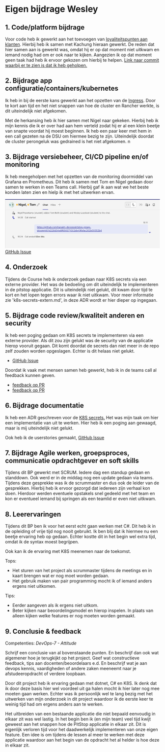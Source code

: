 # Eigen bijdrage Wesley
 
## 1. Code/platform bijdrage

Voor code heb ik gewerkt aan het toevoegen van [loyaliteitspunten aan klanten](https://github.com/hanaim-devops/pitstop-groep-d/pull/56). Hierbij heb ik samen met Kachung hieraan gewerkt. De reden dat hier samen aan is gewerkt was, omdat hij er op dat moment niet uitkwam en iemand nodig had om er ook naar te kijken. Aangezien ik op dat moment geen taak had heb ik ervoor gekozen om hierbij te helpen. [Link naar commit waarbij er te zien is dat ik heb geholpen.](https://github.com/hanaim-devops/pitstop-groep-d/pull/56/commits/2e71ddc20ca65eac6f24508538096254fd5eef2e)
 
## 2. Bijdrage app configuratie/containers/kubernetes

Ik heb in bij de eerste kans gewerkt aan het opzetten van de [Ingress](https://github.com/hanaim-devops/pitstop-groep-d/commit/206bd39483d24213f56f7b9194e1dff6a86fc3c9). Door te kort aan tijd en het niet snappen van hoe de cluster en Rancher werkte, is dit uiteindelijk niet afgekomen.

Met de herkansing heb ik hier samen met Nigel naar gekeken. Hierbij heb ik mijn kennis die ik er over had aan hem verteld zodat hij er al een klein beetje van snapte voordat hij moest beginnen. Ik heb een paar keer met hem in een call gezeten na de DSU om hiermee bezig te zijn. Uiteindelijk doordat de cluster perongeluk was gedrained is het niet afgekomen.
n
## 3. Bijdrage versiebeheer, CI/CD pipeline en/of monitoring

Ik heb meegeholpen met het opzetten van de monitoring doormiddel van Grafana en Prometheus. Dit heb ik samen met Tom en Nigel gedaan door samen te werken in een Teams call. Hierbij gaf ik aan wat we het beste konden laten zien en hielp ik met het uitwerken ervan.

![Afbeelding teams call](./img/TeamsCallMonitoringBijdrageWL.png)
[GitHub Issue](https://github.com/hanaim-devops/pitstop-groep-d/issues/28)
## 4. Onderzoek

Tijdens de Course heb ik onderzoek gedaan naar K8S secrets via een externe provider. Het was de bedoeling om dit uiteindelijk te implementeren in de pitstop applicatie. Dit is uiteindelijk niet gelukt, dit kwam door tijd te kort en het lopen tegen errors waar ik niet uitkwam. Voor meer informatie zie 'k8s-secrets-extern.md', in deze ADR wordt er hier dieper op ingegaan.
 
## 5. Bijdrage code review/kwaliteit anderen en security
 
 Ik heb een poging gedaan om K8S secrets te implementeren via een externe provider. Als dit zou zijn gelukt was de security van de applicatie hierop vooruit gegaan. Dit komt doordat de secrets dan niet meer in de repo zelf zouden worden opgeslagen. Echter is dit helaas niet gelukt. 
 * [GitHub Issue](https://github.com/hanaim-devops/pitstop-groep-d/issues/12)

 Doordat ik vaak met mensen samen heb gewerkt, heb ik in de teams call al feedback kunnen geven. 
 * [feedback op PR](https://github.com/hanaim-devops/pitstop-groep-d/pull/34)
 * [feedback op PR](https://github.com/hanaim-devops/pitstop-groep-d/pull/31)
## 6. Bijdrage documentatie

Ik heb een ADR geschreven voor de [K8S secrets.](https://github.com/hanaim-devops/pitstop-groep-d/commit/c3cd4d1d19158454df928c5e4faeaec3d1f954cb) Het was mijn taak om hier een implementatie van uit te werken. Hier heb ik een poging aan gewaagd, maar is mij uiteindelijk niet gelukt.

Ook heb ik de userstories gemaakt, [GitHub Issue](https://github.com/hanaim-devops/pitstop-groep-d/issues/16)
 
## 7. Bijdrage Agile werken, groepsproces, communicatie opdrachtgever en soft skills

Tijdens dit BP gewerkt met SCRUM. Iedere dag een standup gedaan en standdown. Ook werd er in de middag nog een update gedaan via teams. Tijdens deze gesprekke was ik de scrummaster en dus ook de leider van de gesprekken. Hierbij heb ik ervoor gezorgd dat iedereen zijn verhaal kon doen. Hierdoor werden eventuele opstakels snel gedeeld met het team en kon er eventueel iemand bij springen als een teamlid er even niet uitkwam.
  
## 8. Leerervaringen

Tijdens dit BP ben ik voor het eerst echt gaan werken met C#. Dit heb ik in de opleiding of vrije tijd nog nooit gebruikt. Ik ben blij dat ik hiermee nu een beetje ervaring heb op gedaan. Echter kostte dit in het begin wel extra tijd, omdat ik de syntax moest begrijpen.

Ook kan ik de ervaring met K8S meenemen naar de toekomst.

Tops:
- Het sturen van het project als scrummaster tijdens de meetings en in kaart brengen wat er nog moet worden gedaan.
- Het gebruik maken van pair programming mocht ik of iemand anders ergens niet uitkomen.

Tips:
- Eerder aangeven als ik ergens niet uitkom.
- Beter kijken naar beoordelingsmodel en hierop inspelen. In plaats van alleen kijken welke features er nog moeten worden gemaakt.

## 9. Conclusie & feedback

Competenties: *DevOps-7 - Attitude*

Schrijf een conclusie van al bovenstaande punten. En beschrijf dan ook wat algemener hoe je terugkijkt op het project. Geef wat constructieve feedback, tips aan docenten/beoordelaars e.d. En beschrijf wat je aan devops kennis, vaardigheden of andere zaken meeneemt naar je afstudeeropdracht of verdere loopbaan. 

Door dit project heb ik ervaring gedaan met dotnet, C# en K8S. Ik denk dat ik door deze basis hier wel voordeel uit ga halen mocht ik hier later nog mee moeten gaan werken. Echter was ik persoonlijk wel te lang bezig met het uitwerken van mijn onderzoek in dit project waardoor ik de eerste keer te weinig tijd had om ergens anders aan te werken.

Het uitbreiden van een bestaande applicatie die niet bepaald eenvoudig in elkaar zit was wel lastig. In het begin ben ik (en mijn team) veel tijd kwijt geweest aan het snappen hoe de PitStop applicatie in elkaar zit. Dit is eigenlijk verloren tijd voor het daadwerkelijk implementeren van onze eigen feature. Een idee is om tijdens de lessen al meer te werken met deze applicatie waardoor aan het begin van de opdracht het al helder is hoe deze in elkaar zit.
